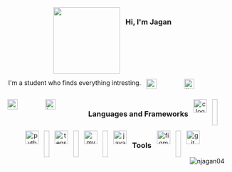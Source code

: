 <div align="center" style="display: flex; justify-content: center; gap: 12px; flex-wrap: wrap;">  
  <img height="150" src="https://media.giphy.com/media/M9gbBd9nbDrOTu1Mqx/giphy.gif"  />
  <h3>Hi, I'm Jagan</h3>
  <!-- <h2></h2> -->
  I'm a student who finds everything intresting.<br>
    <br>
    <a href="mailto:nzenith09@gmail.com" target="_blank" style="margin-right: 50px; text-decoration: none; display: inline-block;" >
    <img src="https://img.shields.io/static/v1?message=Gmail&logo=&label=&color=D14836&logoColor=white&labelColor=&style=for-the-badge" height="23" alt="gmail logo" />
    </a>
    <a href="https://www.linkedin.com/in/njagan/" target="_blank" style="margin-right: 50px; text-decoration: none; display: inline-block;">
      <img src="https://img.shields.io/static/v1?message=LinkedIn&logo=linkedin&label=&color=0077B5&logoColor=white&labelColor=&style=for-the-badge" height="23" alt="linkedin logo"  />
    </a>
    <a href="https://medium.com/@jagan04" target="_blank" style="margin-right: 50px;">
      <img src="https://img.shields.io/static/v1?message=Medium&logo=&label=&color=12100E&logoColor=white&labelColor=&style=for-the-badge" height="23" alt="medium logo"  />
    </a>
    <a href="https://www.hackerrank.com/profile/_njagan_" target="_blank" style="margin-right: 50px;">
      <img src="https://img.shields.io/static/v1?message=LeetCode&logo=&label=&color=2EC866&logoColor=white&labelColor=&style=for-the-badge" height="23" alt="hackerrank logo"  />
    </a>

  <h2></h2>
  <h3>Languages and Frameworks</h3>
    <img src="https://cdn.jsdelivr.net/gh/devicons/devicon/icons/c/c-original.svg" height="30" alt="c logo"  />
    <img width="12" />
    <img src="https://cdn.jsdelivr.net/gh/devicons/devicon/icons/python/python-original.svg" height="30" alt="python logo"  />
    <img width="12" />
    <img src="https://cdn.jsdelivr.net/gh/devicons/devicon/icons/tensorflow/tensorflow-original.svg" height="30" alt="tensorflow logo"  />
    <img width="12" />
    <img src="https://cdn.jsdelivr.net/gh/devicons/devicon/icons/mysql/mysql-original.svg" height="30" alt="mysql logo"  />
    <img width="12" />
    <img src="https://cdn.jsdelivr.net/gh/devicons/devicon/icons/java/java-original.svg" height="30" alt="java logo"  /></a>
  <h3>Tools</h3>

  <img src="https://cdn.jsdelivr.net/gh/devicons/devicon/icons/figma/figma-original.svg" height="30" alt="figma logo"  />
  <img width="12" />
  <img src="https://cdn.jsdelivr.net/gh/devicons/devicon/icons/git/git-original.svg" height="30" alt="git logo"  />

<!--   ![snake gif](https://github.com/njagan04/njagan04/blob/output/github-snake-dark.svg) -->
</div>

<div align="right">
  <img src="https://komarev.com/ghpvc/?username=njagan04&label=Profile%20views&color=4394c7&style=plastic" alt="njagan04"  />
</div>





